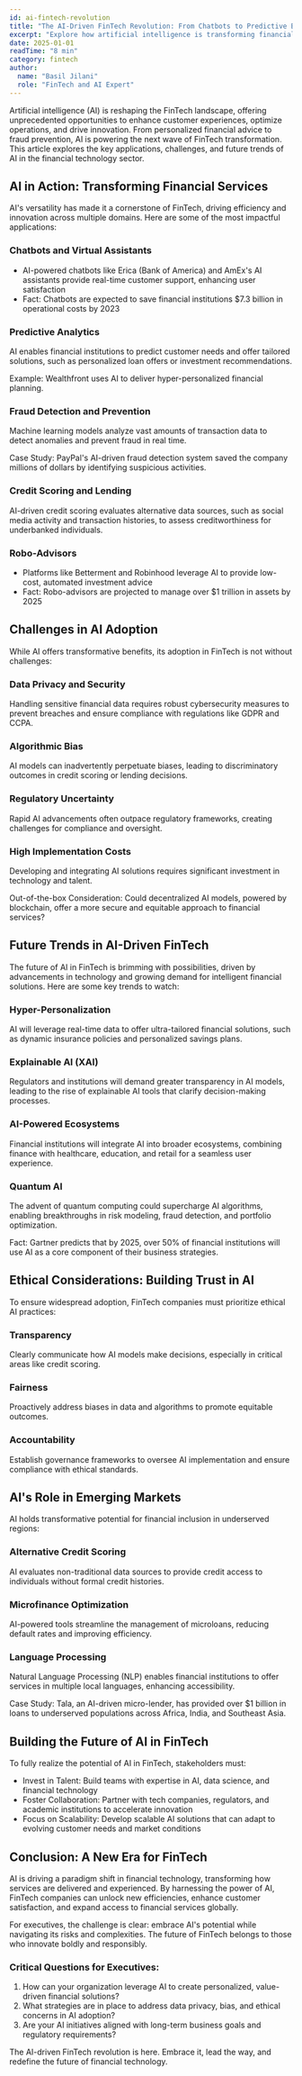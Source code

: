```yaml
---
id: ai-fintech-revolution
title: "The AI-Driven FinTech Revolution: From Chatbots to Predictive Banking"
excerpt: "Explore how artificial intelligence is transforming financial technology, from personalized banking experiences to fraud prevention, and what the future holds for AI in finance."
date: 2025-01-01
readTime: "8 min"
category: fintech
author:
  name: "Basil Jilani"
  role: "FinTech and AI Expert"
---
```


Artificial intelligence (AI) is reshaping the FinTech landscape, offering unprecedented opportunities to enhance customer experiences, optimize operations, and drive innovation. From personalized financial advice to fraud prevention, AI is powering the next wave of FinTech transformation. This article explores the key applications, challenges, and future trends of AI in the financial technology sector.

## AI in Action: Transforming Financial Services

AI's versatility has made it a cornerstone of FinTech, driving efficiency and innovation across multiple domains. Here are some of the most impactful applications:

### Chatbots and Virtual Assistants
- AI-powered chatbots like Erica (Bank of America) and AmEx's AI assistants provide real-time customer support, enhancing user satisfaction
- Fact: Chatbots are expected to save financial institutions $7.3 billion in operational costs by 2023

### Predictive Analytics
AI enables financial institutions to predict customer needs and offer tailored solutions, such as personalized loan offers or investment recommendations.

Example: Wealthfront uses AI to deliver hyper-personalized financial planning.

### Fraud Detection and Prevention
Machine learning models analyze vast amounts of transaction data to detect anomalies and prevent fraud in real time.

Case Study: PayPal's AI-driven fraud detection system saved the company millions of dollars by identifying suspicious activities.

### Credit Scoring and Lending
AI-driven credit scoring evaluates alternative data sources, such as social media activity and transaction histories, to assess creditworthiness for underbanked individuals.

### Robo-Advisors
- Platforms like Betterment and Robinhood leverage AI to provide low-cost, automated investment advice
- Fact: Robo-advisors are projected to manage over $1 trillion in assets by 2025

## Challenges in AI Adoption

While AI offers transformative benefits, its adoption in FinTech is not without challenges:

### Data Privacy and Security
Handling sensitive financial data requires robust cybersecurity measures to prevent breaches and ensure compliance with regulations like GDPR and CCPA.

### Algorithmic Bias
AI models can inadvertently perpetuate biases, leading to discriminatory outcomes in credit scoring or lending decisions.

### Regulatory Uncertainty
Rapid AI advancements often outpace regulatory frameworks, creating challenges for compliance and oversight.

### High Implementation Costs
Developing and integrating AI solutions requires significant investment in technology and talent.

Out-of-the-box Consideration: Could decentralized AI models, powered by blockchain, offer a more secure and equitable approach to financial services?

## Future Trends in AI-Driven FinTech

The future of AI in FinTech is brimming with possibilities, driven by advancements in technology and growing demand for intelligent financial solutions. Here are some key trends to watch:

### Hyper-Personalization
AI will leverage real-time data to offer ultra-tailored financial solutions, such as dynamic insurance policies and personalized savings plans.

### Explainable AI (XAI)
Regulators and institutions will demand greater transparency in AI models, leading to the rise of explainable AI tools that clarify decision-making processes.

### AI-Powered Ecosystems
Financial institutions will integrate AI into broader ecosystems, combining finance with healthcare, education, and retail for a seamless user experience.

### Quantum AI
The advent of quantum computing could supercharge AI algorithms, enabling breakthroughs in risk modeling, fraud detection, and portfolio optimization.

Fact: Gartner predicts that by 2025, over 50% of financial institutions will use AI as a core component of their business strategies.

## Ethical Considerations: Building Trust in AI

To ensure widespread adoption, FinTech companies must prioritize ethical AI practices:

### Transparency
Clearly communicate how AI models make decisions, especially in critical areas like credit scoring.

### Fairness
Proactively address biases in data and algorithms to promote equitable outcomes.

### Accountability
Establish governance frameworks to oversee AI implementation and ensure compliance with ethical standards.

## AI's Role in Emerging Markets

AI holds transformative potential for financial inclusion in underserved regions:

### Alternative Credit Scoring
AI evaluates non-traditional data sources to provide credit access to individuals without formal credit histories.

### Microfinance Optimization
AI-powered tools streamline the management of microloans, reducing default rates and improving efficiency.

### Language Processing
Natural Language Processing (NLP) enables financial institutions to offer services in multiple local languages, enhancing accessibility.

Case Study: Tala, an AI-driven micro-lender, has provided over $1 billion in loans to underserved populations across Africa, India, and Southeast Asia.

## Building the Future of AI in FinTech

To fully realize the potential of AI in FinTech, stakeholders must:

- Invest in Talent: Build teams with expertise in AI, data science, and financial technology
- Foster Collaboration: Partner with tech companies, regulators, and academic institutions to accelerate innovation
- Focus on Scalability: Develop scalable AI solutions that can adapt to evolving customer needs and market conditions

## Conclusion: A New Era for FinTech

AI is driving a paradigm shift in financial technology, transforming how services are delivered and experienced. By harnessing the power of AI, FinTech companies can unlock new efficiencies, enhance customer satisfaction, and expand access to financial services globally.

For executives, the challenge is clear: embrace AI's potential while navigating its risks and complexities. The future of FinTech belongs to those who innovate boldly and responsibly.

### Critical Questions for Executives:
1. How can your organization leverage AI to create personalized, value-driven financial solutions?
2. What strategies are in place to address data privacy, bias, and ethical concerns in AI adoption?
3. Are your AI initiatives aligned with long-term business goals and regulatory requirements?

The AI-driven FinTech revolution is here. Embrace it, lead the way, and redefine the future of financial technology.
